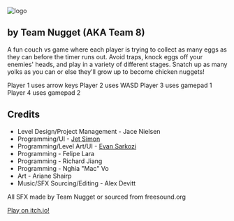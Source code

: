 ![logo](https://i.imgur.com/ui5GOrO.png)
## by Team Nugget (AKA Team 8)

A fun couch vs game where each player is trying to collect as many eggs as they can before the timer runs out. Avoid traps, knock eggs off your enemies' heads, and play in a variety of different stages. Snatch up as many yolks as you can or else they'll grow up to become chicken nuggets!

Player 1 uses arrow keys
Player 2 uses WASD
Player 3 uses gamepad 1
Player 4 uses gamepad 2

## Credits

* Level Design/Project Management - Jace Nielsen
* Programming/UI - [Jet Simon](https://simonjet.itch.io/)
* Programming/Level Art/UI - [Evan Sarkozi](https://ggsevan.itch.io/)
* Programming - Felipe Lara
* Programming - Richard Jiang
* Programming - Nghia "Mac" Vo
* Art - Ariane Shairp
* Music/SFX Sourcing/Editing - Alex Devitt


All SFX made by Team Nugget or sourced from freesound.org

[Play on itch.io!](https://simonjet.itch.io/nugget-madness)
